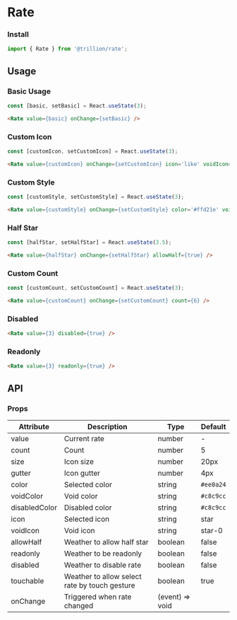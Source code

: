 # Rate

### Install

```js
import { Rate } from '@trillion/rate';
```

## Usage

### Basic Usage

```js
const [basic, setBasic] = React.useState(3);
```
```html
<Rate value={basic} onChange={setBasic} />
```

### Custom Icon

```js
const [customIcon, setCustomIcon] = React.useState(3);
```
```html
<Rate value={customIcon} onChange={setCustomIcon} icon='like' voidIcon="like-o"/>
```

### Custom Style

```js
const [customStyle, setCustomStyle] = React.useState(3);
```
```html
<Rate value={customStyle} onChange={setCustomStyle} color='#ffd21e' voidColor="#eee" voidIcon='star' />
```

### Half Star

```js
const [halfStar, setHalfStar] = React.useState(3.5);
```
```html
<Rate value={halfStar} onChange={setHalfStar} allowHalf={true} />
```

### Custom Count

```js
const [customCount, setCustomCount] = React.useState(3);
```
```html
<Rate value={customCount} onChange={setCustomCount} count={6} />
```

### Disabled

```html
<Rate value={3} disabled={true} />
```

### Readonly

```html
<Rate value={3} readonly={true} />
```

## API

### Props

| Attribute | Description | Type | Default |
| --- | --- | --- | --- |
| value | Current rate | number | - |
| count | Count | number | 5 |
| size | Icon size | number | 20px |
| gutter | Icon gutter | number | 4px |
| color | Selected color | string | `#ee0a24` |
| voidColor | Void color | string | `#c8c9cc` |
| disabledColor | Disabled color | string | `#c8c9cc` |
| icon | Selected icon | string | star |
| voidIcon | Void icon | string | star-0 |
| allowHalf | Weather to allow half star | boolean | false |
| readonly | Weather to be readonly | boolean | false |
| disabled | Weather to disable rate | boolean | false |
| touchable | Weather to allow select rate by touch gesture | boolean | true |
| onChange | Triggered when rate changed | (event) => void |
